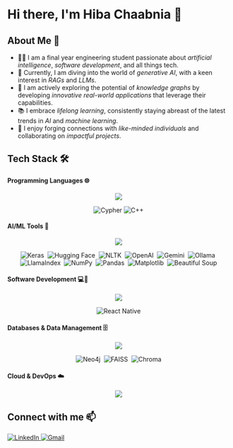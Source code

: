 # Hi there, I'm Hiba Chaabnia 👋

## About Me 🌟

- 👩‍💻 I am a final year engineering student passionate about *artificial intelligence*, *software development*, and all things tech.
- 🔭 Currently, I am diving into the world of *generative AI*, with a keen interest in *RAGs* and *LLMs*.
- 🌱 I am actively exploring the potential of *knowledge graphs* by developing *innovative real-world applications* that leverage their capabilities.
- 📚 I embrace *lifelong learning*, consistently staying abreast of the latest trends in *AI* and *machine learning*.
- 🤝 I enjoy forging connections with *like-minded individuals* and collaborating on *impactful projects*.

##  Tech Stack 🛠️
#### Programming Languages 🌐  

<p align="center">
  <a href="https://skillicons.dev">
    <img src="https://skillicons.dev/icons?i=python,c,java,javascript,kotlin,html,css" />
  </a>
</p>

<p align="center">
  <img src="https://img.shields.io/badge/-Cypher-black?style=flat-square&logo=cypher" alt="Cypher">
  <img src="https://img.shields.io/badge/-C++-black?style=flat-square&logo=c%2B%2B" alt="C++">
</p>

#### AI/ML Tools 🤖 

<p align="center">
  <a href="https://skillicons.dev">
    <img src="https://skillicons.dev/icons?i=pytorch,tensorflow" />
  </a>
</p>

<p align="center">
  <img src="https://img.shields.io/badge/-Keras-black?style=flat-square&logo=keras" alt="Keras">&nbsp;
  <img src="https://img.shields.io/badge/-Hugging%20Face-black?style=flat-square&logo=huggingface" alt="Hugging Face">&nbsp;
  <img src="https://img.shields.io/badge/-NLTK-black?style=flat-square&logo=nltk" alt="NLTK">&nbsp;
  <img src="https://img.shields.io/badge/-OpenAI-black?style=flat-square&logo=openai" alt="OpenAI">&nbsp;
  <img src="https://img.shields.io/badge/-Gemini-black?style=flat-square&logo=google" alt="Gemini">&nbsp;
  <img src="https://img.shields.io/badge/-Ollama-black?style=flat-square&logo=ollama" alt="Ollama">&nbsp;
  <img src="https://img.shields.io/badge/-LlamaIndex-black?style=flat-square&logo=llama" alt="LlamaIndex">&nbsp;
  <img src="https://img.shields.io/badge/-NumPy-black?style=flat-square&logo=numpy" alt="NumPy">&nbsp;
  <img src="https://img.shields.io/badge/-Pandas-black?style=flat-square&logo=pandas" alt="Pandas">&nbsp;
  <img src="https://img.shields.io/badge/-Matplotlib-black?style=flat-square&logo=matplotlib" alt="Matplotlib">&nbsp;
  <img src="https://img.shields.io/badge/-Beautiful%20Soup-black?style=flat-square&logo=beautifulsoup" alt="Beautiful Soup">
</p>

#### Software Development 💻📱

<p align="center">
  <a href="https://skillicons.dev">
    <img src="https://skillicons.dev/icons?i=react,flask,threejs,androidstudio,unity" />
  </a>
</p>

<p align="center">
  <img src="https://img.shields.io/badge/-React%20Native-black?style=flat-square&logo=reactnative" alt="React Native">
</p>

#### Databases & Data Management 🗄️  

<p align="center">
  <a href="https://skillicons.dev">
    <img src="https://skillicons.dev/icons?i=mysql,sqlite" />
  </a>
</p>

<p align="center">
  <img src="https://img.shields.io/badge/-Neo4j-black?style=flat-square&logo=neo4j" alt="Neo4j">&nbsp;
  <img src="https://img.shields.io/badge/-FAISS-black?style=flat-square&logo=facebook" alt="FAISS">&nbsp;
  <img src="https://img.shields.io/badge/-Chroma-black?style=flat-square&logo=chroma" alt="Chroma">
</p>

#### Cloud & DevOps ☁️ 

<p align="center">
  <a href="https://skillicons.dev">
    <img src="https://skillicons.dev/icons?i=aws,gcp,docker,github,git" />
  </a>
</p>



## Connect with me 📫
<p align="left">
  <a href="https://linkedin.com/in/hiba-chaabnia" target="_blank">
    <img src="https://skillicons.dev/icons?i=linkedin" alt="LinkedIn" />
  </a>
  
  <a href="mailto:hiba.chaabnia.pro@gmail.com">
    <img src="https://skillicons.dev/icons?i=gmail" alt="Gmail" />
  </a>
</p>












